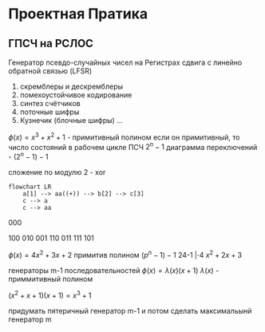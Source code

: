 # Проектная Пратика

## ГПСЧ на РСЛОС
Генератор псевдо-случайных чисел на Регистрах сдвига с линейно обратной связью (LFSR)
1) скремблеры и  дескремблеры
2) помехоустойчивое кодирование
3) синтез счётчиков
4) поточные шифры
5) Кузнечик (блочные шифры)
...

$\phi(x) = x^3 +x^2 +1$ - примитивный полином
если он примитивный, то число состояний в рабочем цикле ПСЧ $2^{n}-1$
диаграмма переключений - $(2^n-1)-1$

сложение по модулю 2 - xor

```mermaid
flowchart LR
	a[1] --> aa((+)) --> b[2] --> c[3]
	c --> a
	c --> aa
```
000

100
010
001
110
011
111
101

$\phi (x) = 4x^2 +3x + 2$ примитив полином 
$(p^n-1)-1$
24-1
$|\cdot 4$
$x^2+2x+3$

генераторы m-1 последовательностей
$\phi(x) = \lambda(x)(x+1)$ $\lambda(x)$ - приммитивный полином

$(x^2+x+1)(x+1) = x^3 + 1$

придумать пятеричный генератор m-1 и потом сделать максимальынй генератор m

